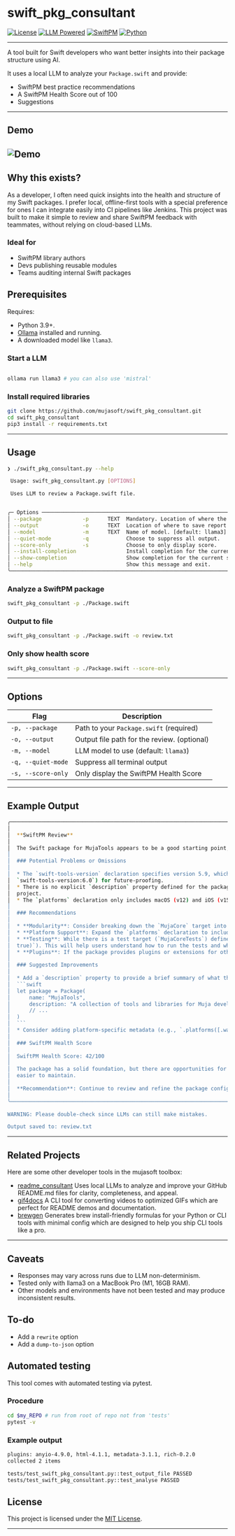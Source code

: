 # swift_pkg_consultant

[![License](https://img.shields.io/badge/license-MIT-green.svg)](LICENSE)
[![LLM Powered](https://img.shields.io/badge/LLM-Ollama%20%7C%20LLaMA3-blue.svg)](https://ollama.ai)
[![SwiftPM](https://img.shields.io/badge/SwiftPM-Inspector-informational)](https://swift.org/package-manager/)
[![Python](https://img.shields.io/badge/Python-3.9+-orange.svg)](https://www.python.org/)


---

A tool built for Swift developers who want better insights into their package structure using AI.

It uses a local LLM to analyze your `Package.swift` and provide:

- SwiftPM best practice recommendations
- A SwiftPM Health Score out of 100
- Suggestions

---

## Demo

![Demo](./Demo.gif)  
---

## Why this exists?
As a developer, I often need quick insights into the health and structure of my Swift packages. I prefer local, offline-first tools with a special preference for ones I can integrate easily into CI pipelines like Jenkins. This project was built to make it simple to review and share SwiftPM feedback with teammates, without relying on cloud-based LLMs.

### Ideal for

- SwiftPM library authors
- Devs publishing reusable modules
- Teams auditing internal Swift packages

## Prerequisites

Requires:
- Python 3.9+.
- [Ollama](https://ollama.ai) installed and running.
- A downloaded model like `llama3`.

### Start a LLM
```bash

ollama run llama3 # you can also use 'mistral'
```

### Install required libraries
```bash
git clone https://github.com/mujasoft/swift_pkg_consultant.git
cd swift_pkg_consultant
pip3 install -r requirements.txt
```

---

## Usage

```bash
❯ ./swift_pkg_consultant.py --help

 Usage: swift_pkg_consultant.py [OPTIONS]

 Uses LLM to review a Package.swift file.


╭─ Options ───────────────────────────────────────────────────────────────────────────────────────────────────────────────────────────────────╮
│ --package             -p      TEXT  Mandatory. Location of where the packaged is located. [default: None]                                   │
│ --output              -o      TEXT  Location of where to save report in a .txt file. [default: None]                                        │
│ --model               -m      TEXT  Name of model. [default: llama3]                                                                        │
│ --quiet-mode          -q            Choose to suppress all output.                                                                          │
│ --score-only          -s            Choose to only display score.                                                                           │
│ --install-completion                Install completion for the current shell.                                                               │
│ --show-completion                   Show completion for the current shell, to copy it or customize the installation.                        │
│ --help                              Show this message and exit.                                                                             │
╰─────────────────────────────────────────────────────────────────────────────────────────────────────────────────────────────────────────────╯

```

### Analyze a SwiftPM package

```bash
swift_pkg_consultant -p ./Package.swift
```

### Output to file

```bash
swift_pkg_consultant -p ./Package.swift -o review.txt
```

### Only show health score

```bash
swift_pkg_consultant -p ./Package.swift --score-only
```

---

## Options

| Flag | Description |
|------|-------------|
| `-p, --package` | Path to your `Package.swift` (required) |
| `-o, --output`  | Output file path for the review. (optional) |
| `-m, --model`   | LLM model to use (default: `llama3`) |
| `-q, --quiet-mode` | Suppress all terminal output |
| `-s, --score-only` | Only display the SwiftPM Health Score |

---

## Example Output

```bash
╭────────────────────────────────────────────────────────────────────────── Review Made for "tests/example_swift_package/Package.swift" ───────────────────────────────────────────────────────────────────────────╮
│                                                                                                                                                                                                                  │
│  **SwiftPM Review**                                                                                                                                                                                              │
│                                                                                                                                                                                                                  │
│  The Swift package for MujaTools appears to be a good starting point, but there are some areas that can be improved upon. Here's a breakdown of the findings:                                                    │
│                                                                                                                                                                                                                  │
│  ### Potential Problems or Omissions                                                                                                                                                                             │
│                                                                                                                                                                                                                  │
│  * The `swift-tools-version` declaration specifies version 5.9, which may not be compatible with the latest Swift compiler versions. It's recommended to use the latest supported version (e.g.,                 │
│  `swift-tools-version:6.0`) for future-proofing.                                                                                                                                                                 │
│  * There is no explicit `description` property defined for the package or its products. This makes it harder for users to understand what the package does and why they might want to include it in their        │
│  project.                                                                                                                                                                                                        │
│  * The `platforms` declaration only includes macOS (v12) and iOS (v15), which may limit the package's usefulness on other platforms.                                                                             │
│                                                                                                                                                                                                                  │
│  ### Recommendations                                                                                                                                                                                             │
│                                                                                                                                                                                                                  │
│  * **Modularity**: Consider breaking down the `MujaCore` target into smaller, more focused modules or subtargets. This will make it easier to reuse individual components in other projects.                     │
│  * **Platform Support**: Expand the `platforms` declaration to include support for watchOS and tvOS, if applicable.                                                                                              │
│  * **Testing**: While there is a test target (`MujaCoreTests`) defined, consider adding more specific testing metadata (e.g., `.testTarget(name: "MujaCoreTests", dependencies: ["MujaCore"], executable:        │
│  true)`). This will help users understand how to run the tests and what they cover.                                                                                                                              │
│  * **Plugins**: If the package provides plugins or extensions for other packages or frameworks, consider defining them as separate targets within this package.                                                  │
│                                                                                                                                                                                                                  │
│  ### Suggested Improvements                                                                                                                                                                                      │
│                                                                                                                                                                                                                  │
│  * Add a `description` property to provide a brief summary of what the package does:                                                                                                                             │
│  ```swift                                                                                                                                                                                                        │
│  let package = Package(                                                                                                                                                                                          │
│      name: "MujaTools",                                                                                                                                                                                          │
│      description: "A collection of tools and libraries for Muja development",                                                                                                                                    │
│      // ...                                                                                                                                                                                                      │
│  )                                                                                                                                                                                                               │
│  ```                                                                                                                                                                                                             │
│  * Consider adding platform-specific metadata (e.g., `.platforms([.watchOS(.v7), .tvOS(.v15)])`) to support additional platforms.                                                                                │
│                                                                                                                                                                                                                  │
│  ### SwiftPM Health Score                                                                                                                                                                                        │
│                                                                                                                                                                                                                  │
│  SwiftPM Health Score: 42/100                                                                                                                                                                                    │
│                                                                                                                                                                                                                  │
│  The package has a solid foundation, but there are opportunities for improvement in terms of modularity, platform support, and testing. By addressing these areas, the package can become more robust and        │
│  easier to maintain.                                                                                                                                                                                             │
│                                                                                                                                                                                                                  │
│  **Recommendation**: Continue to review and refine the package configuration to improve its overall health score.                                                                                                │
│                                                                                                                                                                                                                  │
╰────────────────────────────────────────────────────────────────────────────────────── LLM Powered Improvements by "llama3" ──────────────────────────────────────────────────────────────────────────────────────╯

WARNING: Please double-check since LLMs can still make mistakes.

Output saved to: review.txt

```

---
## Related Projects
Here are some other developer tools in the mujasoft toolbox:

- [readme_consultant](https://github.com/mujasoft/readme_consultant)
Uses local LLMs to analyze and improve your GitHub README.md files for clarity, completeness, and appeal.
- [gif4docs](https://github.com/mujasoft/gif4docs)
A CLI tool for converting videos to optimized GIFs which are perfect for README demos and documentation.
- [brewgen](https://github.com/mujasoft/brewgen)
Generates brew install-friendly formulas for your Python or CLI tools with minimal config which are designed to help you ship CLI tools like a pro.

---

## Caveats
- Responses may vary across runs due to LLM non-determinism.
- Tested only with llama3 on a MacBook Pro (M1, 16GB RAM).
- Other models and environments have not been tested and may produce inconsistent results.

## To-do
- Add a `rewrite` option
- Add a `dump-to-json` option

## Automated testing 

This tool comes with automated testing via pytest. 

### Procedure
```bash
cd $my_REPO # run from root of repo not from 'tests'
pytest -v
```

### Example output
```bash
plugins: anyio-4.9.0, html-4.1.1, metadata-3.1.1, rich-0.2.0
collected 2 items

tests/test_swift_pkg_consultant.py::test_output_file PASSED                                                                        [ 50%]
tests/test_swift_pkg_consultant.py::test_analyse PASSED                                                                            [100%]
```

## License

This project is licensed under the [MIT License](LICENSE).

---